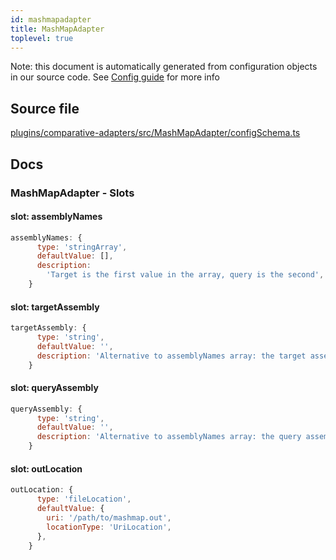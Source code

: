 ```yaml
---
id: mashmapadapter
title: MashMapAdapter
toplevel: true
---
```

Note: this document is automatically generated from configuration objects in
our source code. See [Config guide](/docs/config_guide) for more info

## Source file

[plugins/comparative-adapters/src/MashMapAdapter/configSchema.ts](https://github.com/GMOD/jbrowse-components/blob/main/plugins/comparative-adapters/src/MashMapAdapter/configSchema.ts)

## Docs







### MashMapAdapter - Slots
#### slot: assemblyNames



```js
assemblyNames: {
      type: 'stringArray',
      defaultValue: [],
      description:
        'Target is the first value in the array, query is the second',
    }
```

#### slot: targetAssembly



```js
targetAssembly: {
      type: 'string',
      defaultValue: '',
      description: 'Alternative to assemblyNames array: the target assembly',
    }
```

#### slot: queryAssembly



```js
queryAssembly: {
      type: 'string',
      defaultValue: '',
      description: 'Alternative to assemblyNames array: the query assembly',
    }
```

#### slot: outLocation



```js
outLocation: {
      type: 'fileLocation',
      defaultValue: {
        uri: '/path/to/mashmap.out',
        locationType: 'UriLocation',
      },
    }
```




